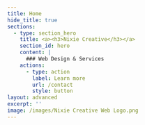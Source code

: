 ```yaml
---
title: Home
hide_title: true
sections:
  - type: section_hero
    title: <a><h3>Nixie Creative</h3></a>
    section_id: hero
    content: |
      ### Web Design & Services 
    actions:
      - type: action
        label: Learn more
        url: /contact
        style: button
layout: advanced
excerpt: ''
image: /images/Nixie Creative Web Logo.png
---
```


